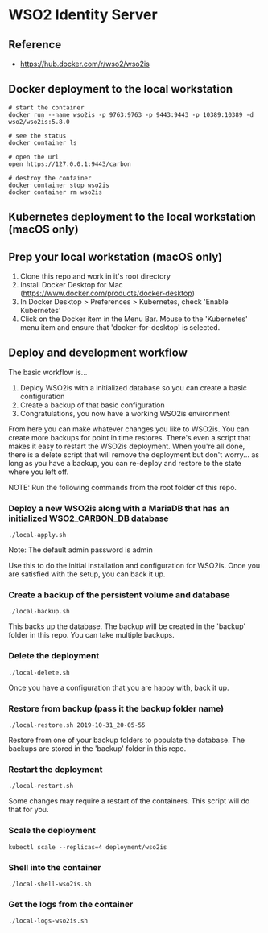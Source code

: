 # WSO2 Identity Server

## Reference
- https://hub.docker.com/r/wso2/wso2is


## Docker deployment to the local workstation

~~~
# start the container
docker run --name wso2is -p 9763:9763 -p 9443:9443 -p 10389:10389 -d wso2/wso2is:5.8.0

# see the status
docker container ls

# open the url
open https://127.0.0.1:9443/carbon

# destroy the container
docker container stop wso2is
docker container rm wso2is
~~~


## Kubernetes deployment to the local workstation (macOS only)

## Prep your local workstation (macOS only)
1. Clone this repo and work in it's root directory
1. Install Docker Desktop for Mac (https://www.docker.com/products/docker-desktop)
1. In Docker Desktop > Preferences > Kubernetes, check 'Enable Kubernetes'
1. Click on the Docker item in the Menu Bar. Mouse to the 'Kubernetes' menu item and ensure that 'docker-for-desktop' is selected.

## Deploy and development workflow
The basic workflow is... 
1. Deploy WSO2is with a initialized database so you can create a basic configuration
1. Create a backup of that basic configuration
1. Congratulations, you now have a working WSO2is environment

From here you can make whatever changes you like to WSO2is.  You can create more backups for point in time restores.  There's even a script that makes it easy to restart the WSO2is deployment.  When you're all done, there is a delete script that will remove the deployment but don't worry... as long as you have a backup, you can re-deploy and restore to the state where you left off.


NOTE: Run the following commands from the root folder of this repo.

### Deploy a new WSO2is along with a MariaDB that has an initialized WSO2_CARBON_DB database
~~~
./local-apply.sh
~~~

Note: The default admin password is admin


Use this to do the initial installation and configuration for WSO2is.  Once you are satisfied with the setup, you can back it up.  


### Create a backup of the persistent volume and database
~~~
./local-backup.sh
~~~

This backs up the database. The backup will be created in the 'backup' folder in this repo. You can take multiple backups.


### Delete the deployment
~~~
./local-delete.sh
~~~

Once you have a configuration that you are happy with, back it up.


### Restore from backup (pass it the backup folder name)
~~~
./local-restore.sh 2019-10-31_20-05-55
~~~

Restore from one of your backup folders to populate the database.  The backups are stored in the 'backup' folder in this repo.


### Restart the deployment
~~~
./local-restart.sh
~~~

Some changes may require a restart of the containers.  This script will do that for you.


### Scale the deployment
~~~
kubectl scale --replicas=4 deployment/wso2is
~~~


### Shell into the container
~~~
./local-shell-wso2is.sh
~~~


### Get the logs from the container
~~~
./local-logs-wso2is.sh
~~~